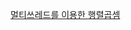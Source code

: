 [멀티쓰레드를 이용한 행렬곱셈](https://github.com/kunwoo3121/Matrix-Multiplication-With-Multithreaded-Programming)
